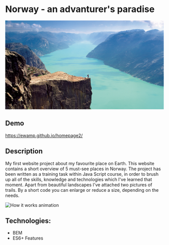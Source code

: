 # Norway - an advanturer's paradise

![Norwegia](images/Preikestolen.png)

## Demo

https://ewamp.github.io/homepage2/

## Description

My first website project about my favourite place on Earth.
This website contains a short overview of 5 must-see places in Norway.
The project has been written as a training task within Java Script course, in order to brush up all of the skills, knowledge and technologies which I've learned that moment.
Apart from beautiful landscapes I've attached two pictures of trails. By a short code you can enlarge or reduce a size, depending on the needs.

![How it works animation]()

## Technologies:
- BEM
- ES6+ Features



